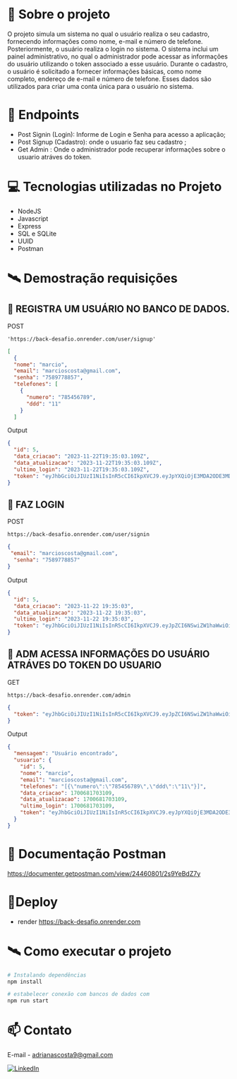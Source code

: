 # 📖 Sobre o projeto
O projeto simula um sistema no qual o usuário realiza o seu cadastro, fornecendo informações como nome, e-mail e número de telefone. Posteriormente, o usuário realiza o login no sistema. O sistema inclui um painel administrativo, no qual o administrador pode acessar as informações do usuário utilizando o token associado a esse usuário.
Durante o cadastro, o usuário é solicitado a fornecer informações básicas, como nome completo, endereço de e-mail e número de telefone. Esses dados são utilizados para criar uma conta única para o usuário no sistema.


# 📝 Endpoints

- Post Signin (Login): Informe de Login e Senha para acesso a aplicação;
- Post Signup  (Cadastro): onde o usuario faz seu cadastro ;
- Get Admin : Onde o administrador pode recuperar informações sobre o usuario atráves do token.

# 💻 Tecnologias utilizadas no Projeto

- NodeJS
- Javascript
- Express
- SQL e SQLite
- UUID
- Postman
# 🛰 Demostração requisições 
## 🎯 REGISTRA UM USUÁRIO NO BANCO DE DADOS.

POST
```URL
'https://back-desafio.onrender.com/user/signup'
```
  
```JSON
[
  {
  "nome": "marcio",
  "email": "marcioscosta@gmail.com",
  "senha": "7589778857",
  "telefones": [
    {
      "numero": "785456789",
      "ddd": "11"
    }
  ]

```
Output
```JSON 
{
  "id": 5,
  "data_criacao": "2023-11-22T19:35:03.109Z",
  "data_atualizacao": "2023-11-22T19:35:03.109Z",
  "ultimo_login": "2023-11-22T19:35:03.109Z",
  "token": "eyJhbGciOiJIUzI1NiIsInR5cCI6IkpXVCJ9.eyJpYXQiOjE3MDA2ODE3MDMsImV4cCI6MTcwMDY4NTMwM30.3CViPbQw-Xxogg9cb1et-KJziifmEKNCbKE6JGOLMhs"
}
```

## 🎯 FAZ LOGIN

POST

```URL
https://back-desafio.onrender.com/user/signin
```

```JSON
{
 "email": "marcioscosta@gmail.com",
  "senha": "7589778857"
}
```
Output
```JSON 
{
  "id": 5,
  "data_criacao": "2023-11-22 19:35:03",
  "data_atualizacao": "2023-11-22 19:35:03",
  "ultimo_login": "2023-11-22 19:35:03",
  "token": "eyJhbGciOiJIUzI1NiIsInR5cCI6IkpXVCJ9.eyJpZCI6NSwiZW1haWwiOiJtYXJjaW9zY29zdGFAZ21haWwuY29tIiwiaWF0IjoxNzAwNjgxNzI3LCJleHAiOjE3MDA2ODUzMjd9.JeDUGAkgrMYKk8AowAjIwfKp0mlg2SzoDm954tXpULM"
}
```
## 🎯 ADM ACESSA INFORMAÇÕES DO USUÁRIO ATRÁVES DO TOKEN DO USUARIO

GET

```URL
https://back-desafio.onrender.com/admin
```
```JSON 
{
  "token": "eyJhbGciOiJIUzI1NiIsInR5cCI6IkpXVCJ9.eyJpZCI6NSwiZW1haWwiOiJtYXJjaW9zY29zdGFAZ21haWwuY29tIiwiaWF0IjoxNzAwNjgxNzI3LCJleHAiOjE3MDA2ODUzMjd9.JeDUGAkgrMYKk8AowAjIwfKp0mlg2SzoDm954tXpULM"
}
```
Output
```JSON 
{
  "mensagem": "Usuário encontrado",
  "usuario": {
    "id": 5,
    "nome": "marcio",
    "email": "marcioscosta@gmail.com",
    "telefones": "[{\"numero\":\"785456789\",\"ddd\":\"11\"}]",
    "data_criacao": 1700681703109,
    "data_atualizacao": 1700681703109,
    "ultimo_login": 1700681703109,
    "token": "eyJhbGciOiJIUzI1NiIsInR5cCI6IkpXVCJ9.eyJpYXQiOjE3MDA2ODE3MDMsImV4cCI6MTcwMDY4NTMwM30.3CViPbQw-Xxogg9cb1et-KJziifmEKNCbKE6JGOLMhs"
  }
}
```
# 📖 Documentação Postman
https://documenter.getpostman.com/view/24460801/2s9YeBdZ7y
# 🔗Deploy 
- render
https://back-desafio.onrender.com


# 🛰 Como executar o projeto 
```bash
# Instalando dependências
npm install

# estabelecer conexão com bancos de dados com 
npm run start
```
# 📫 Contato
E-mail - adrianascosta9@gmail.com

[![LinkedIn](https://img.shields.io/badge/LinkedIn-0077B5?style=for-the-badge&logo=linkedin&logoColor=white)](https://www.linkedin.com/in/adriana-ramss/)
